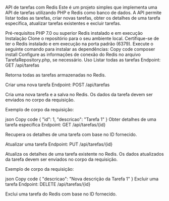 API de tarefas com Redis
Este é um projeto simples que implementa uma API de tarefas utilizando PHP e Redis como banco de dados. A API permite listar todas as tarefas, criar novas tarefas, obter os detalhes de uma tarefa específica, atualizar tarefas existentes e excluir tarefas.

Pré-requisitos
PHP 7.0 ou superior
Redis instalado e em execução
Instalação
Clone o repositório para o seu ambiente local.
Certifique-se de ter o Redis instalado e em execução na porta padrão (6379).
Execute o seguinte comando para instalar as dependências:
Copy code
composer install
Configure as informações de conexão do Redis no arquivo TarefaRepository.php, se necessário.
Uso
Listar todas as tarefas
Endpoint: GET /api/tarefas

Retorna todas as tarefas armazenadas no Redis.

Criar uma nova tarefa
Endpoint: POST /api/tarefas

Cria uma nova tarefa e a salva no Redis. Os dados da tarefa devem ser enviados no corpo da requisição.

Exemplo de corpo da requisição:

json
Copy code
{
  "id": 1,
  "descricao": "Tarefa 1"
}
Obter detalhes de uma tarefa específica
Endpoint: GET /api/tarefas/{id}

Recupera os detalhes de uma tarefa com base no ID fornecido.

Atualizar uma tarefa
Endpoint: PUT /api/tarefas/{id}

Atualiza os detalhes de uma tarefa existente no Redis. Os dados atualizados da tarefa devem ser enviados no corpo da requisição.

Exemplo de corpo da requisição:

json
Copy code
{
  "descricao": "Nova descrição da Tarefa 1"
}
Excluir uma tarefa
Endpoint: DELETE /api/tarefas/{id}

Exclui uma tarefa do Redis com base no ID fornecido.
